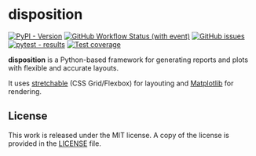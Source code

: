 # disposition

[![PyPI - Version](https://img.shields.io/pypi/v/disposition)](https://pypi.org/project/disposition/)
[![GitHub Workflow Status (with event)](https://img.shields.io/github/actions/workflow/status/mortencombat/disposition/build-publish.yml?logo=github)](https://github.com/mortencombat/disposition/actions/workflows/build-publish.yml)
[![GitHub issues](https://img.shields.io/github/issues/mortencombat/disposition?logo=github)](https://github.com/mortencombat/disposition/issues)
[![pytest - results](https://gist.github.com/mortencombat/d3bf1bee9867bb5fc725411dc256c185/raw/disposition-tests.svg)](https://github.com/mortencombat/disposition/actions/workflows/run-tests.yml)
[![Test coverage](https://gist.github.com/mortencombat/8ed41c3763b9e12b2f013a0c7d70827c/raw/stretchable-coverage.svg)](https://github.com/mortencombat/stretchable/actions/workflows/run-tests.yml)

**disposition** is a Python-based framework for generating reports and plots with flexible and accurate layouts.

It uses [stretchable](https://github.com/mortencombat/stretchable) (CSS Grid/Flexbox) for layouting and [Matplotlib](https://matplotlib.org/) for rendering.

## License

This work is released under the MIT license. A copy of the license is provided in the [LICENSE](https://github.com/mortencombat/disposition/blob/main/LICENSE) file.
